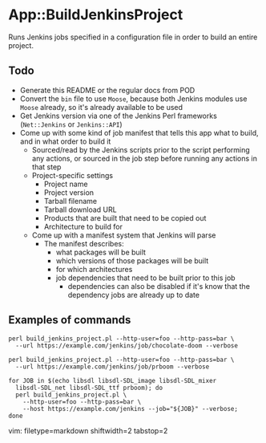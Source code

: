 # App::BuildJenkinsProject #

Runs Jenkins jobs specified in a configuration file in order to build an
entire project.

## Todo ##
- Generate this README or the regular docs from POD
- Convert the `bin` file to use `Moose`, because both Jenkins modules use
  `Moose` already, so it's already available to be used
- Get Jenkins version via one of the Jenkins Perl frameworks (`Net::Jenkins`
  or `Jenkins::API`)
- Come up with some kind of job manifest that tells this app what to build, and
  in what order to build it
  - Sourced/read by the Jenkins scripts prior to the script performing any
    actions, or sourced in the job step before running any actions in that step
  - Project-specific settings
    - Project name
    - Project version
    - Tarball filename
    - Tarball download URL
    - Products that are built that need to be copied out
    - Architecture to build for
  - Come up with a manifest system that Jenkins will parse
    - The manifest describes:
      - what packages will be built
      - which versions of those packages will be built
      - for which architectures
      - job dependencies that need to be built prior to this job
        - dependencies can also be disabled if it's know that the dependency
          jobs are already up to date

## Examples of commands ##

    perl build_jenkins_project.pl --http-user=foo --http-pass=bar \
      --url https://example.com/jenkins/job/chocolate-doom --verbose

    perl build_jenkins_project.pl --http-user=foo --http-pass=bar \
      --url https://example.com/jenkins/job/prboom --verbose

    for JOB in $(echo libsdl libsdl-SDL_image libsdl-SDL_mixer
      libsdl-SDL_net libsdl-SDL_ttf prboom); do
      perl build_jenkins_project.pl \
        --http-user=foo --http-pass=bar \
        --host https://example.com/jenkins --job="${JOB}" --verbose;
    done

vim: filetype=markdown shiftwidth=2 tabstop=2
